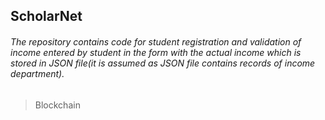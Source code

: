 ## ScholarNet
###### The repository contains code for student registration and validation of income entered by student in the form with the actual income which is stored in JSON file(it is assumed as JSON file contains records of income department).
>Blockchain
